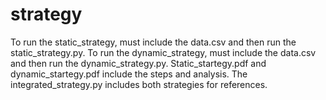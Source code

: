 # strategy
To run the static_strategy, must include the data.csv and then run the  static_strategy.py.
To run the dynamic_strategy, must include the data.csv and then run the dynamic_strategy.py.
Static_startegy.pdf and dynamic_startegy.pdf include the steps and analysis.
The integrated_strategy.py includes both strategies for references.
